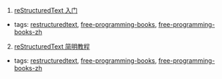 1. [reStructuredText 入门](http://www.pythondoc.com/sphinx/rest.html)
  * tags: [restructuredtext](tags/restructuredtext.md), [free-programming-books](tags/free-programming-books.md), [free-programming-books-zh](tags/free-programming-books-zh.md)
2. [reStructuredText 简明教程](http://jwch.sdut.edu.cn/book/rst.html)
  * tags: [restructuredtext](tags/restructuredtext.md), [free-programming-books](tags/free-programming-books.md), [free-programming-books-zh](tags/free-programming-books-zh.md)
